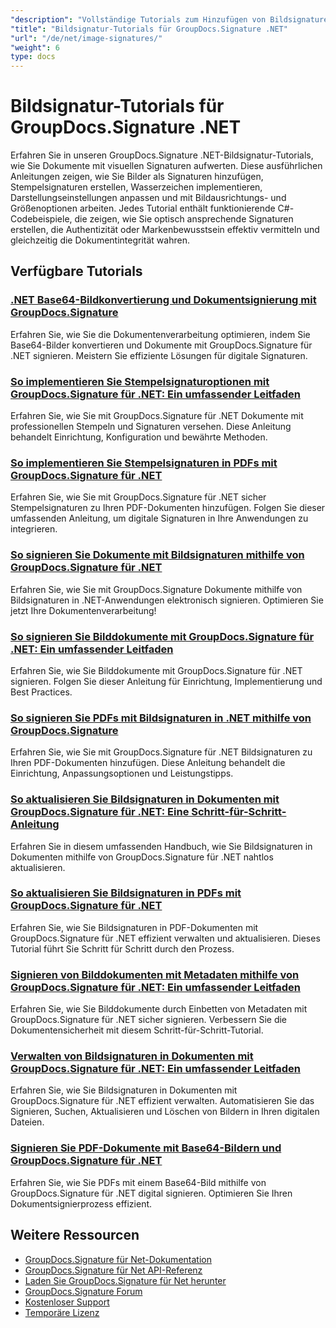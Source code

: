 ```yaml
---
"description": "Vollständige Tutorials zum Hinzufügen von Bildsignaturen, Wasserzeichen und Stempeln zu Dokumenten mit GroupDocs.Signature für .NET."
"title": "Bildsignatur-Tutorials für GroupDocs.Signature .NET"
"url": "/de/net/image-signatures/"
"weight": 6
type: docs
---
```

# Bildsignatur-Tutorials für GroupDocs.Signature .NET

Erfahren Sie in unseren GroupDocs.Signature .NET-Bildsignatur-Tutorials, wie Sie Dokumente mit visuellen Signaturen aufwerten. Diese ausführlichen Anleitungen zeigen, wie Sie Bilder als Signaturen hinzufügen, Stempelsignaturen erstellen, Wasserzeichen implementieren, Darstellungseinstellungen anpassen und mit Bildausrichtungs- und Größenoptionen arbeiten. Jedes Tutorial enthält funktionierende C#-Codebeispiele, die zeigen, wie Sie optisch ansprechende Signaturen erstellen, die Authentizität oder Markenbewusstsein effektiv vermitteln und gleichzeitig die Dokumentintegrität wahren.

## Verfügbare Tutorials

### [.NET Base64-Bildkonvertierung und Dokumentsignierung mit GroupDocs.Signature](./net-base64-image-conversion-document-signing-groupdocs/)
Erfahren Sie, wie Sie die Dokumentenverarbeitung optimieren, indem Sie Base64-Bilder konvertieren und Dokumente mit GroupDocs.Signature für .NET signieren. Meistern Sie effiziente Lösungen für digitale Signaturen.

### [So implementieren Sie Stempelsignaturoptionen mit GroupDocs.Signature für .NET: Ein umfassender Leitfaden](./implement-stamp-sign-options-groupdocs-signature-dotnet/)
Erfahren Sie, wie Sie mit GroupDocs.Signature für .NET Dokumente mit professionellen Stempeln und Signaturen versehen. Diese Anleitung behandelt Einrichtung, Konfiguration und bewährte Methoden.

### [So implementieren Sie Stempelsignaturen in PDFs mit GroupDocs.Signature für .NET](./implement-stamp-signature-groupdocs-signature-pdf/)
Erfahren Sie, wie Sie mit GroupDocs.Signature für .NET sicher Stempelsignaturen zu Ihren PDF-Dokumenten hinzufügen. Folgen Sie dieser umfassenden Anleitung, um digitale Signaturen in Ihre Anwendungen zu integrieren.

### [So signieren Sie Dokumente mit Bildsignaturen mithilfe von GroupDocs.Signature für .NET](./sign-document-image-signature-groupdocs-signature-net/)
Erfahren Sie, wie Sie mit GroupDocs.Signature Dokumente mithilfe von Bildsignaturen in .NET-Anwendungen elektronisch signieren. Optimieren Sie jetzt Ihre Dokumentenverarbeitung!

### [So signieren Sie Bilddokumente mit GroupDocs.Signature für .NET: Ein umfassender Leitfaden](./sign-image-documents-groupdocs-signature-net/)
Erfahren Sie, wie Sie Bilddokumente mit GroupDocs.Signature für .NET signieren. Folgen Sie dieser Anleitung für Einrichtung, Implementierung und Best Practices.

### [So signieren Sie PDFs mit Bildsignaturen in .NET mithilfe von GroupDocs.Signature](./professional-pdf-signature-image-dotnet-groupdocs-signature/)
Erfahren Sie, wie Sie mit GroupDocs.Signature für .NET Bildsignaturen zu Ihren PDF-Dokumenten hinzufügen. Diese Anleitung behandelt die Einrichtung, Anpassungsoptionen und Leistungstipps.

### [So aktualisieren Sie Bildsignaturen in Dokumenten mit GroupDocs.Signature für .NET: Eine Schritt-für-Schritt-Anleitung](./update-image-signatures-groupdocs-signature-dotnet/)
Erfahren Sie in diesem umfassenden Handbuch, wie Sie Bildsignaturen in Dokumenten mithilfe von GroupDocs.Signature für .NET nahtlos aktualisieren.

### [So aktualisieren Sie Bildsignaturen in PDFs mit GroupDocs.Signature für .NET](./update-image-signatures-pdf-groupdocs-net/)
Erfahren Sie, wie Sie Bildsignaturen in PDF-Dokumenten mit GroupDocs.Signature für .NET effizient verwalten und aktualisieren. Dieses Tutorial führt Sie Schritt für Schritt durch den Prozess.

### [Signieren von Bilddokumenten mit Metadaten mithilfe von GroupDocs.Signature für .NET: Ein umfassender Leitfaden](./image-document-signing-metadata-groupdocs-signature/)
Erfahren Sie, wie Sie Bilddokumente durch Einbetten von Metadaten mit GroupDocs.Signature für .NET sicher signieren. Verbessern Sie die Dokumentensicherheit mit diesem Schritt-für-Schritt-Tutorial.

### [Verwalten von Bildsignaturen in Dokumenten mit GroupDocs.Signature für .NET: Ein umfassender Leitfaden](./manage-image-signatures-groupdocs-signature-net/)
Erfahren Sie, wie Sie Bildsignaturen in Dokumenten mit GroupDocs.Signature für .NET effizient verwalten. Automatisieren Sie das Signieren, Suchen, Aktualisieren und Löschen von Bildern in Ihren digitalen Dateien.

### [Signieren Sie PDF-Dokumente mit Base64-Bildern und GroupDocs.Signature für .NET](./sign-pdf-base64-image-groupdocs-signature/)
Erfahren Sie, wie Sie PDFs mit einem Base64-Bild mithilfe von GroupDocs.Signature für .NET digital signieren. Optimieren Sie Ihren Dokumentsignierprozess effizient.

## Weitere Ressourcen

- [GroupDocs.Signature für Net-Dokumentation](https://docs.groupdocs.com/signature/net/)
- [GroupDocs.Signature für Net API-Referenz](https://reference.groupdocs.com/signature/net/)
- [Laden Sie GroupDocs.Signature für Net herunter](https://releases.groupdocs.com/signature/net/)
- [GroupDocs.Signature Forum](https://forum.groupdocs.com/c/signature)
- [Kostenloser Support](https://forum.groupdocs.com/)
- [Temporäre Lizenz](https://purchase.groupdocs.com/temporary-license/)